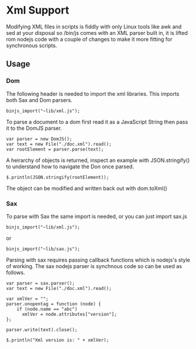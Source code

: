 
# Xml Support

Modifying XML files in scripts is fiddly with only Linux tools like awk and sed at your disposal so /bin/js comes with an XML parser built in, it is lifted rom nodejs code with a couple of changes to make it more fitting for synchronous scripts.

## Usage

### Dom

The following header is needed to import the xml libraries.  This imports both Sax and Dom parsers.

    binjs_import("~lib/xml.js");

To parse a document to a dom first read it as a JavaScript String then pass it to the DomJS parser.

    var parser = new DomJS();
    var text = new File("./doc.xml").read();
    var rootElement = parser.parse(text);

A heirarchy of objects is returned, inspect an example with JSON.stringify() to understand how to navigate the Don once parsed.

    $.println(JSON.stringify(rootElement));

The object can be modified and written back out with dom.toXml()

### Sax

To parse with Sax the same import is needed, or you can just import sax.js

    binjs_import("~lib/xml.js");
    
or 

    binjs_import("~lib/sax.js");

Parsing with sax requires passing callback functions which is nodejs's style of working. The sax nodejs parser is  synchnous code so can be used as follows.

    var parser = sax.parser();
    var text = new File("./doc.xml").read();

    var xmlVer = "";
    parser.onopentag = function (node) {
        if (node.name == "abc")
          xmlVer = node.attributes["version"];
    };

    parser.write(text).close();

    $.println("Xml version is: " + xmlVer);
    